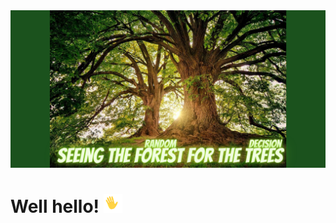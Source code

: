 <img src="https://raw.githubusercontent.com/Smadd/Smadd/master/Smadd_header.png">


# Well hello! <img src="https://raw.githubusercontent.com/Smadd/Smadd/master/Cliply_co_wave.gif" width="30px">



<!--
**smadd/smadd** is a ✨ _special_ ✨ repository because its `README.md` (this file) appears on your GitHub profile.

Here are some ideas to get you started:

- 🔭 I’m currently working on ...
- 🌱 I’m currently learning ...
- 👯 I’m looking to collaborate on ...
- 🤔 I’m looking for help with ...
- 💬 Ask me about ...
- 📫 How to reach me: ...
- 😄 Pronouns: ...
- ⚡ Fun fact: ...
-->
